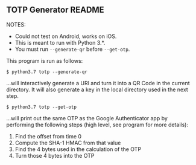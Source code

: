 ## TOTP Generator README

NOTES: 
 - Could not test on Android, works on iOS.
 - This is meant to run with Python 3.*. 
 - You must run `--generate-qr` before `--get-otp`.

This program is run as follows:

```
$ python3.7 totp --generate-qr
```

...will interactively generate a URI and turn it into a QR Code in the current directory. It will also generate a key in the local directory used in the next step. 

```
$ python3.7 totp --get-otp
```

...will print out the same OTP as the Google Authenticator app by performing the following steps (high level, see program for more details):

1. Find the offset from time 0
2. Compute the SHA-1 HMAC from that value
3. Find the 4 bytes used in the calculation of the OTP
4. Turn those 4 bytes into the OTP